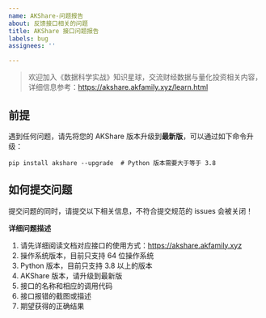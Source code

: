 ```yaml
---
name: AKShare-问题报告
about: 反馈接口相关的问题
title: AKShare 接口问题报告
labels: bug
assignees: ''

---
```


> 欢迎加入《数据科学实战》知识星球，交流财经数据与量化投资相关内容，
> 详细信息参考：https://akshare.akfamily.xyz/learn.html

## 前提

遇到任何问题，请先将您的 AKShare 版本升级到**最新版**，可以通过如下命令升级：

```
pip install akshare --upgrade  # Python 版本需要大于等于 3.8
```

## 如何提交问题

提交问题的同时，请提交以下相关信息，不符合提交规范的 issues 会被关闭！

**详细问题描述**

1. 请先详细阅读文档对应接口的使用方式：https://akshare.akfamily.xyz
2. 操作系统版本，目前只支持 64 位操作系统
3. Python 版本，目前只支持 3.8 以上的版本
4. AKShare 版本，请升级到最新版
5. 接口的名称和相应的调用代码
6. 接口报错的截图或描述
7. 期望获得的正确结果
